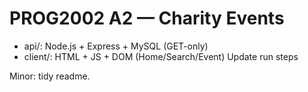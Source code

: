 ﻿# PROG2002 A2 — Charity Events

- api/: Node.js + Express + MySQL (GET-only)
- client/: HTML + JS + DOM (Home/Search/Event)
Update run steps

Minor: tidy readme.
